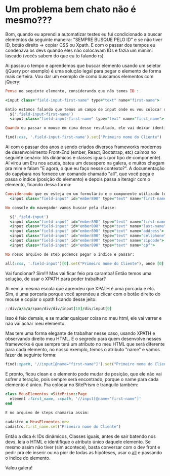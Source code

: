 # Um problema bem chato não é mesmo???

Bom, quando eu aprendi a automatizar testes eu fui condicionado a buscar elementos da seguinte maneira: "SEMPRE BUSQUE PELO ID" e se não tiver ID, botão direito -> copiar CSS ou Xpath. E com o passar dos tempos eu condenava os devs quando eles não colocavam IDs e fazia um mimimi lascado (vocês sabem do que eu to falando rs).

Ai passou o tempo e aprendemos que buscar elemento usando um seletor (jQuery por exemplo) é uma solução legal para pegar o elemento de forma mais certeira. Vou dar um exemplo de como buscamos elementos com jQuery:

```ruby
Pense no seguinte elemento, considerando que não temos ID :

<input class="field-input-first-name" type="text" name="first-name">

Então estamos falando que temos um campo de input onde eu vou colocar o Primeiro Nome OK, então no console do navegador para encontrar esse elemento fazemos da seguinte maneira:
  $('.field-input-first-name')
  <input class="field-input-first-name" type="text" name="first_name">

Quando eu passar o mouse em cima desse resultado, ele vai deixar identificar esse elemento. Depois pegamos essa classe e passamos no find por exemplo.:

find(:css, '.field-input-first-name').set("Primeiro nome do Cliente")
```

Ai com o passar dos anos e sendo criados diversos frameworks modernos de desenvolvimento Front-End (ember, React, Bootstrap, etc) caímos no seguinte cenário: Ids dinâmicos e classes iguais (por tipo de componente). Aí virou um Eru nos acuda, bateu um desespero na galera, e muitos chegam pra mim e falam "E agora, o que eu faço nesse contexto?". A documentação do capybara nos fornece um comando chamado "all", que você pega e passa o índice (posição do elemento) e depois passa a iteragir com o elemento, ficando dessa forma:

```ruby
Considerando que eu esteja em um formulário e o componente utilizado tem uma classe e os ids são dinâmicos.
  <input class="field-input" id="ember890" type="text" name="first-name">

No console do navegador vamos buscar pela classe:

  $('.field-input')
  <input class="field-input" id="ember890" type="text" name="first-name">
  <input class="field-input" id="ember890" type="text" name="last-name">
  <input class="field-input" id="ember890" type="text" name="address">
  <input class="field-input" id="ember890" type="text" name="cellphone">
  <input class="field-input" id="ember890" type="text" name="zipcode">
  <input class="field-input" id="ember890" type="text" name="cpf">

No nosso arquivo de step podemos pegar o índice e passar:

all(:css, '.field-input')[0].set("Primeiro nome do Cliente"), onde [0] é o índice e simboliza a primeira posição.
```
Vai funcionar? Sim!!! Mas vai ficar feio pra caramba! Então temos uma solução, de usar o XPATH para poder trabalhar?

Ai vem a mesma escola que aprendeu que XPATH é uma porcaria e etc. Sim, é uma porcaria porque você aprendeu a clicar com o botão direito do mouse e copiar o xpath ficando desse jeito:

```ruby
//div/a/a/a/span/div/div/input[10]/div/input[0]
```

Isso é feio demais, e se mudar qualquer coisa no meu html, ele vai varrer e não vai achar meu elemento.

Mas tem uma forma elegante de trabalhar nesse caso, usando XPATH e observando direito meu HTML. E o segredo para quem desenvolve nesses frameworks é que sempre terá um atributo no meu HTML que será diferente para cada elemento, no nosso exemplo, temos o atributo "name" e vamos fazer da seguinte forma:

```ruby
find(:xpath, '//input[@name="first-name"]').set("Primeiro nome do Cliente")
```

E pronto, ficou clean e o elemento pode mudar de posição, que ele não vai sofrer alteração, pois sempre será encontrado, porque o name para cada elemento é único. Pra colocar no SitePrism é tranquilo também:

```ruby
class MeusElementos <SitePrism::Page
  element :first_name, :xpath, '//input[@name="first-name"]'
end

E no arquivo de steps chamaria assim:

cadastro = MeusElementos.new
cadastro.first_name.set("Primeiro nome do Cliente")
```

Então a dica é: IDs dinâmicos, Classes iguais, antes de sair batendo nos devs, leia o HTML e identifique o atributo único daquele elemento. Se mesmo assim não tiver (sim acontece), basta conversar com o dev front e pedir pra ele inserir ou na pior de todas as hipóteses, usar o [all](https://goo.gl/bf1VAJ) e passando o índice do elemento.

Valeu galera!
